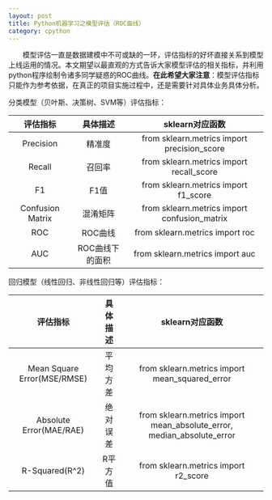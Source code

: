 ```yaml
---
layout: post
title: Python机器学习之模型评估（ROC曲线）
category: cpython
---
```


&emsp;&emsp;模型评估一直是数据建模中不可或缺的一环，评估指标的好坏直接关系到模型上线运用的情况。本文期望以最直观的方式告诉大家模型评估的相关指标，并利用python程序绘制令诸多同学疑惑的ROC曲线。**在此希望大家注意**：模型评估指标只能作为参考依据，在真正的项目实施过程中，还是需要针对具体业务具体分析。

分类模型（贝叶斯、决策树、SVM等）评估指标：
     
|评估指标  |具体描述  |sklearn对应函数  |  
|:----:|:----:|:----:|   
|Precision|精准度|from sklearn.metrics import precision_score|  
|Recall|召回率|from sklearn.metrics import recall_score|  
|F1|F1值|from sklearn.metrics import f1_score|  
|Confusion Matrix|混淆矩阵|from sklearn.metrics import confusion_matrix|  
|ROC|ROC曲线|from sklearn.metrics import roc|  
|AUC|ROC曲线下的面积|from sklearn.metrics import auc|  

回归模型（线性回归、非线性回归等）评估指标：  
   
|评估指标  |具体描述  |sklearn对应函数  |  
|:----:|:----:|:----:|  
|Mean Square Error(MSE/RMSE)|平均方差|from sklearn.metrics import mean_squared_error|  
|Absolute Error(MAE/RAE)|绝对误差|from sklearn.metrics import mean_absolute_error, median_absolute_error|  
|R-Squared(R^2)|R平方值|from sklearn.metrics import r2_score|  
